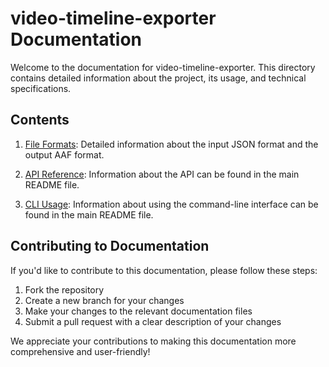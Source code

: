 # video-timeline-exporter Documentation

Welcome to the documentation for video-timeline-exporter. This directory contains detailed information about the project, its usage, and technical specifications.

## Contents

1. [File Formats](./file-formats.md): Detailed information about the input JSON format and the output AAF format.

2. [API Reference](../README.md#api-reference): Information about the API can be found in the main README file.

3. [CLI Usage](../README.md#command-line-interface): Information about using the command-line interface can be found in the main README file.

## Contributing to Documentation

If you'd like to contribute to this documentation, please follow these steps:

1. Fork the repository
2. Create a new branch for your changes
3. Make your changes to the relevant documentation files
4. Submit a pull request with a clear description of your changes

We appreciate your contributions to making this documentation more comprehensive and user-friendly!